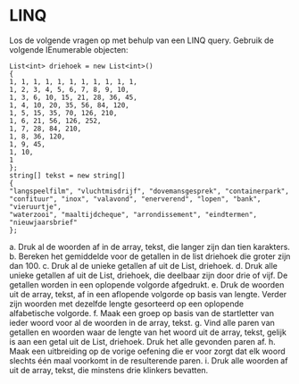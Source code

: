 # LINQ
Los de volgende vragen op met behulp van een LINQ query.
Gebruik de volgende IEnumerable objecten:
```
List<int> driehoek = new List<int>()
{
1, 1, 1, 1, 1, 1, 1, 1, 1, 1, 1,
1, 2, 3, 4, 5, 6, 7, 8, 9, 10,
1, 3, 6, 10, 15, 21, 28, 36, 45,
1, 4, 10, 20, 35, 56, 84, 120,
1, 5, 15, 35, 70, 126, 210,
1, 6, 21, 56, 126, 252,
1, 7, 28, 84, 210,
1, 8, 36, 120,
1, 9, 45,
1, 10,
1
};
string[] tekst = new string[]
{
"langspeelfilm", "vluchtmisdrijf", "dovemansgesprek", "containerpark",
"confituur", "inox", "valavond", "enerverend", "lopen", "bank", "vieruurtje",
"waterzooi", "maaltijdcheque", "arrondissement", "eindtermen", "nieuwjaarsbrief"
};
```
a. Druk al de woorden af in de array, tekst, die langer zijn dan tien karakters.
b. Bereken het gemiddelde voor de getallen in de list driehoek die groter zijn dan 100.
c. Druk al de unieke getallen af uit de List, driehoek.
d. Druk alle unieke getallen af uit de List, driehoek, die deelbaar zijn door drie of vijf. De getallen worden in een oplopende volgorde afgedrukt.
e. Druk de woorden uit de array, tekst, af in een aflopende volgorde op basis van lengte. Verder zijn woorden met dezelfde lengte gesorteerd op een oplopende alfabetische volgorde.
f. Maak een groep op basis van de startletter van ieder woord voor al de woorden in de array, tekst.
g. Vind alle paren van getallen en woorden waar de lengte van het woord uit de array, tekst, gelijk is aan een getal uit de List, driehoek. Druk het alle gevonden paren af.
h. Maak een uitbreiding op de vorige oefening die er voor zorgt dat elk woord slechts één maal voorkomt in de resulterende paren.
i. Druk alle woorden af uit de array, tekst, die minstens drie klinkers bevatten.
